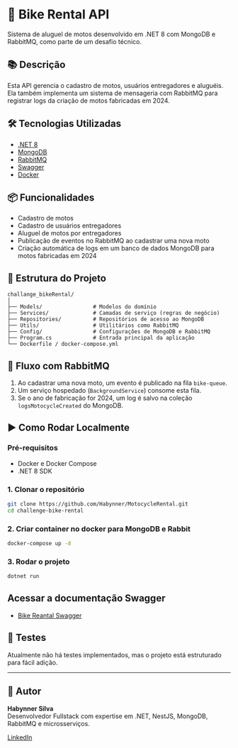 # 🚀 Bike Rental API

Sistema de aluguel de motos desenvolvido em .NET 8 com MongoDB e RabbitMQ, como parte de um desafio técnico.

## 📚 Descrição

Esta API gerencia o cadastro de motos, usuários entregadores e aluguéis. Ela também implementa um sistema de mensageria com RabbitMQ para registrar logs da criação de motos fabricadas em 2024.

## 🛠️ Tecnologias Utilizadas

- [.NET 8](https://dotnet.microsoft.com/en-us/)
- [MongoDB](https://www.mongodb.com/)
- [RabbitMQ](https://www.rabbitmq.com/)
- [Swagger](https://swagger.io/)
- [Docker](https://www.docker.com/)

## 📦 Funcionalidades

- Cadastro de motos
- Cadastro de usuários entregadores
- Aluguel de motos por entregadores
- Publicação de eventos no RabbitMQ ao cadastrar uma nova moto
- Criação automática de logs em um banco de dados MongoDB para motos fabricadas em 2024

## 📁 Estrutura do Projeto
```
challange_bikeRental/
│
├── Models/                # Modelos do domínio
├── Services/              # Camadas de serviço (regras de negócio)
├── Repositories/          # Repositórios de acesso ao MongoDB
├── Utils/                 # Utilitários como RabbitMQ
├── Config/                # Configurações de MongoDB e RabbitMQ
├── Program.cs             # Entrada principal da aplicação
└── Dockerfile / docker-compose.yml
```


## 🔁 Fluxo com RabbitMQ

1. Ao cadastrar uma nova moto, um evento é publicado na fila `bike-queue`.
2. Um serviço hospedado (`BackgroundService`) consome esta fila.
3. Se o ano de fabricação for 2024, um log é salvo na coleção `logsMotocycleCreated` do MongoDB.

## ▶️ Como Rodar Localmente

### Pré-requisitos

- Docker e Docker Compose
- .NET 8 SDK

### 1. Clonar o repositório

```bash
git clone https://github.com/Habynner/MotocycleRental.git
cd challenge-bike-rental
```
### 2. Criar container no docker para MongoDB e Rabbit
```bash
docker-compose up -d
```
### 3. Rodar o projeto
```bash
dotnet run
```

## Acessar a documentação Swagger
- [Bike Reantal Swagger](https://localhost:5026/swagger)
  
## 🧪 Testes
Atualmente não há testes implementados, mas o projeto está estruturado para fácil adição.

---

## 👤 Autor

**Habynner Silva**  
Desenvolvedor Fullstack com expertise em .NET, NestJS, MongoDB, RabbitMQ e microsserviços.  

[LinkedIn](linkedin.com/in/habynner-silva-developer)


